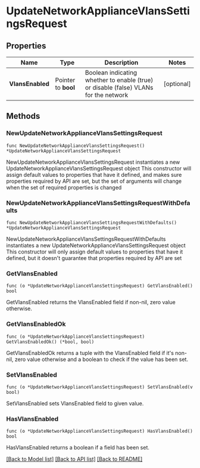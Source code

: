 # UpdateNetworkApplianceVlansSettingsRequest

## Properties

Name | Type | Description | Notes
------------ | ------------- | ------------- | -------------
**VlansEnabled** | Pointer to **bool** | Boolean indicating whether to enable (true) or disable (false) VLANs for the network | [optional] 

## Methods

### NewUpdateNetworkApplianceVlansSettingsRequest

`func NewUpdateNetworkApplianceVlansSettingsRequest() *UpdateNetworkApplianceVlansSettingsRequest`

NewUpdateNetworkApplianceVlansSettingsRequest instantiates a new UpdateNetworkApplianceVlansSettingsRequest object
This constructor will assign default values to properties that have it defined,
and makes sure properties required by API are set, but the set of arguments
will change when the set of required properties is changed

### NewUpdateNetworkApplianceVlansSettingsRequestWithDefaults

`func NewUpdateNetworkApplianceVlansSettingsRequestWithDefaults() *UpdateNetworkApplianceVlansSettingsRequest`

NewUpdateNetworkApplianceVlansSettingsRequestWithDefaults instantiates a new UpdateNetworkApplianceVlansSettingsRequest object
This constructor will only assign default values to properties that have it defined,
but it doesn't guarantee that properties required by API are set

### GetVlansEnabled

`func (o *UpdateNetworkApplianceVlansSettingsRequest) GetVlansEnabled() bool`

GetVlansEnabled returns the VlansEnabled field if non-nil, zero value otherwise.

### GetVlansEnabledOk

`func (o *UpdateNetworkApplianceVlansSettingsRequest) GetVlansEnabledOk() (*bool, bool)`

GetVlansEnabledOk returns a tuple with the VlansEnabled field if it's non-nil, zero value otherwise
and a boolean to check if the value has been set.

### SetVlansEnabled

`func (o *UpdateNetworkApplianceVlansSettingsRequest) SetVlansEnabled(v bool)`

SetVlansEnabled sets VlansEnabled field to given value.

### HasVlansEnabled

`func (o *UpdateNetworkApplianceVlansSettingsRequest) HasVlansEnabled() bool`

HasVlansEnabled returns a boolean if a field has been set.


[[Back to Model list]](../README.md#documentation-for-models) [[Back to API list]](../README.md#documentation-for-api-endpoints) [[Back to README]](../README.md)


